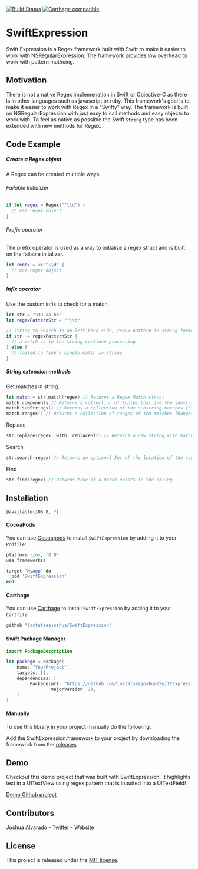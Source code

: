 [![Build Status](https://travis-ci.org/lostatseajoshua/SwiftExpression.svg?branch=master)](https://travis-ci.org/lostatseajoshua/SwiftExpression) [![Carthage compatible](https://img.shields.io/badge/Carthage-compatible-4BC51D.svg?style=flat)](https://github.com/lostatseajoshua/SwiftExpression)
# SwiftExpression
Swift Expression is a Regex framework built with Swift to make it easier to work with NSRegularExpression. The framework provides low overhead to work with pattern mathcing.

## Motivation
There is not a native Regex implemenation in Swift or Objective-C as there is in other languages such as javascript or ruby. This framework's goal is to make it easier to work with Regex in a "Swifty" way. The framework is built on NSRegularExpression with just easy to call methods and easy objects to work with. To feel as native as possible the Swift `String` type has been extended with new methods for Regex.

## Code Example

##### Create a Regex object
A Regex can be created multiple ways.

###### Failable Initializer
``` swift
if let regex = Regex("^\\d") {
  // use regex object
}
```
###### Prefix operator
The prefix operator is used as a way to initialize a regex struct and is built on the failable initalizer.
```swift
let regex = <>"^\\d" {
  // use regex object
}
```

##### Infix operator
Use the custom infix to check for a match.
```swift
let str = "333-aa-bb"
let regexPatternStr = "^\\d"

// string to search in on left hand side, regex pattern in string format on right hand side
if str ~= regexPatternStr {
  // a match is in the string continue processing
} else {
  // failed to find a single match in string
}
```

##### String extension methods
Get matches in string.
```swift
let match = str.match(regex) // Returns a Regex.Match struct
match.components // Returns a collection of tuples that are the substring match and range of the match [(String, Range<String.Index>)]
match.subStrings() // Returns a collection of the substring matches [String]
match.ranges() // Returns a collection of ranges of the matches [Range<String.Index>]
```

Replace
```swift
str.replace(regex, with: replaceStr) // Returns a new string with matches replaced with replacement string
```

Search
```swift
str.search(regex) // Returns an optional Int of the location of the range of the first match found in the string
```

Find
```swift
str.find(regex) // Returns true if a match exists in the string
```

## Installation
```@available(iOS 8, *)```

#### CocoaPods 
You can use [Cocoapods](http://cocoapods.org/) to install `SwiftExpression` by adding it to your `Podfile`:

```ruby
platform :ios, '8.0'
use_frameworks!

target 'MyApp' do
  pod 'SwiftExpression'
end
```

#### Carthage

You can use [Carthage](https://github.com/Carthage/Carthage) to install `SwiftExpression` by adding it to your `Cartfile`:

```swift
github "lostatseajoshua/SwiftExpression"
```

#### Swift Package Manager

```swift
import PackageDescription

let package = Package(
    name: "YourProject",
    targets: [],
    dependencies: [
        .Package(url: "https://github.com/lostatseajoshua/SwiftExpression.git",
                 majorVersion: 2),
    ]
)
```

#### Manually

To use this library in your project manually do the following.

Add the SwiftExpression.framework to your project by downloading the framework from the [releases](https://github.com/lostatseajoshua/SwiftExpression/releases)

## Demo

Checkout this demo project that was built with SwiftExpression. It highlights text in a UITextView using regex pattern that is inputted into a UITextField!

[Demo Github project](https://github.com/lostatseajoshua/SwiftTextHighlight)

## Contributors
Joshua Alvarado - [Twitter](https://www.twitter.com/alvaradojoshua0) - [Website](http://www.strictlyswift.com)

## License
This project is released under the [MIT license](https://github.com/lostatseajoshua/SwiftExpression/blob/master/LICENSE).
